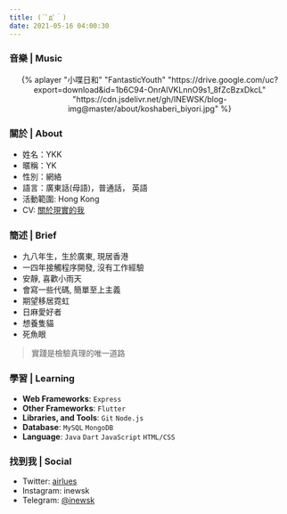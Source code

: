 ```yaml
---
title: (´ﾟдﾟ｀)
date: 2021-05-16 04:00:30
---
```


### 音樂 | Music

<center>
{% aplayer "小喋日和" "FantasticYouth" "https://drive.google.com/uc?export=download&id=1b6C94-OnrAlVKLnnO9s1_8fZcBzxDkcL" "https://cdn.jsdelivr.net/gh/INEWSK/blog-img@master/about/koshaberi_biyori.jpg" %}
</center>

### 關於 | About

- 姓名：YKK
- 暱稱：YK
- 性別：網絡
- 語言：廣東話(母語)，普通話， 英語
- 活動範圍: Hong Kong
- CV: [關於現實的我](https://cv.inewsk.me)

### 簡述 | Brief

- 九八年生，生於廣東, 現居香港
- 一四年接觸程序開發, 沒有工作經驗
- 安靜, 喜歡小雨天
- 會寫一些代碼, 簡單至上主義
- 期望移居霓虹
- 日麻愛好者
- 想養隻貓
- 死魚眼

> 實踐是檢驗真理的唯一道路

### 學習 | Learning

- **Web Frameworks**: <code>Express</code>
- **Other Frameworks**: <code>Flutter</code>
- **Libraries, and Tools**: <code>Git</code> <code>Node.js</code>
- **Database**: <code>MySQL</code> <code>MongoDB</code>
- **Language**: <code>Java</code> <code>Dart</code> <code>JavaScript</code> <code>HTML/CSS</code>

### 找到我 | Social

- Twitter: [airlues](https://twitter.com/airlues)
- Instagram: inewsk
- Telegram: [@inewsk](https://t.me/inewsk)
